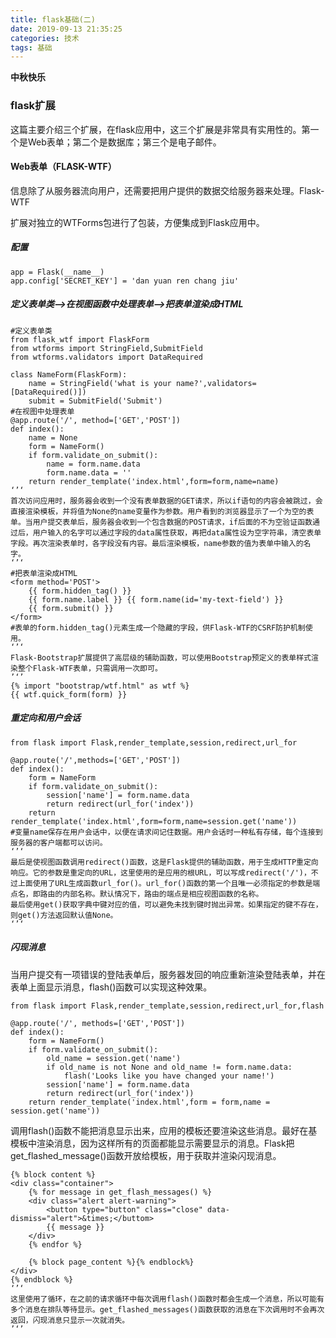 ```yaml
---
title: flask基础(二)
date: 2019-09-13 21:35:25
categories: 技术
tags: 基础
---
```


**中秋快乐**

### flask扩展

这篇主要介绍三个扩展，在flask应用中，这三个扩展是非常具有实用性的。第一个是Web表单；第二个是数据库；第三个是电子邮件。

#### Web表单（FLASK-WTF）

信息除了从服务器流向用户，还需要把用户提供的数据交给服务器来处理。Flask-WTF

扩展对独立的WTForms包进行了包装，方便集成到Flask应用中。

##### 配置

```
app = Flask(__name__)
app.config['SECRET_KEY'] = 'dan yuan ren chang jiu'
```

##### 定义表单类—>在视图函数中处理表单—>把表单渲染成HTML

```
#定义表单类
from flask_wtf import FlaskForm
from wtforms import StringField,SubmitField
from wtforms.validators import DataRequired

class NameForm(FlaskForm):
    name = StringField('what is your name?',validators=[DataRequired()])
    submit = SubmitField('Submit')
#在视图中处理表单
@app.route('/', method=['GET','POST'])
def index():
    name = None
    form = NameForm()
    if form.validate_on_submit():
        name = form.name.data
        form.name.data = ''
    return render_template('index.html',form=form,name=name)
‘’‘
首次访问应用时，服务器会收到一个没有表单数据的GET请求，所以if语句的内容会被跳过，会直接渲染模板，并将值为None的name变量作为参数。用户看到的浏览器显示了一个为空的表单。当用户提交表单后，服务器会收到一个包含数据的POST请求，if后面的不为空验证函数通过后，用户输入的名字可以通过字段的data属性获取，再把data属性设为空字符串，清空表单字段。再次渲染表单时，各字段没有内容。最后渲染模板，name参数的值为表单中输入的名字。
‘’‘
#把表单渲染成HTML
<form method='POST'>
    {{ form.hidden_tag() }}
    {{ form.name.label }} {{ form.name(id='my-text-field') }}
    {{ form.submit() }}
</form>
#表单的form.hidden_tag()元素生成一个隐藏的字段，供Flask-WTF的CSRF防护机制使用。
‘’‘
Flask-Bootstrap扩展提供了高层级的辅助函数，可以使用Bootstrap预定义的表单样式渲染整个Flask-WTF表单，只需调用一次即可。
’‘’
{% import "bootstrap/wtf.html" as wtf %}
{{ wtf.quick_form(form) }}
```

##### 重定向和用户会话

```
from flask import Flask,render_template,session,redirect,url_for

@app.route('/',methods=['GET','POST'])
def index():
    form = NameForm
    if form.validate_on_submit():
        session['name'] = form.name.data
        return redirect(url_for('index'))
    return render_template('index.html',form=form,name=session.get('name'))
#变量name保存在用户会话中，以便在请求间记住数据。用户会话时一种私有存储，每个连接到服务器的客户端都可以访问。
‘’‘
最后是使视图函数调用redirect()函数，这是Flask提供的辅助函数，用于生成HTTP重定向响应。它的参数是重定向的URL，这里使用的是应用的根URL，可以写成redirect('/')，不过上面使用了URL生成函数url_for()。url_for()函数的第一个且唯一必须指定的参数是端点名，即路由的内部名称。默认情况下，路由的端点是相应视图函数的名称。
最后使用get()获取字典中键对应的值，可以避免未找到键时抛出异常。如果指定的键不存在，则get()方法返回默认值None。
‘’‘
```

##### 闪现消息

当用户提交有一项错误的登陆表单后，服务器发回的响应重新渲染登陆表单，并在表单上面显示消息，flash()函数可以实现这种效果。

```
from flask import Flask,render_template,session,redirect,url_for,flash

@app.route('/', methods=['GET','POST'])
def index():
    form = NameForm()
    if form.validate_on_submit():
        old_name = session.get('name')
        if old_name is not None and old_name != form.name.data:
            flash('Looks like you have changed your name!')
        session['name'] = form.name.data
        return redirect(url_for('index'))
    return render_template('index.html',form = form,name = session.get('name'))
```

调用flash()函数不能把消息显示出来，应用的模板还要渲染这些消息。最好在基模板中渲染消息，因为这样所有的页面都能显示需要显示的消息。Flask把get_flashed_message()函数开放给模板，用于获取并渲染闪现消息。

```
{% block content %}
<div class="container">
    {% for message in get_flash_messages() %}
    <div class="alert alert-warning">
        <button type="button" class="close" data-dismiss="alert">&times;</buttom>
        {{ message }}
    </div>
    {% endfor %}
    
    {% block page_content %}{% endblock%}
</div>
{% endblock %}
‘’‘
这里使用了循环，在之前的请求循环中每次调用flash()函数时都会生成一个消息，所以可能有多个消息在排队等待显示。get_flashed_messages()函数获取的消息在下次调用时不会再次返回，闪现消息只显示一次就消失。
’‘’
```

